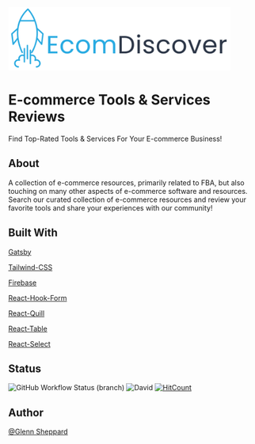 <img src="/src/images/logo_ecomdiscover.png" alt="EcomDiscover Logo" height="128" />

# E-commerce Tools & Services Reviews

Find Top-Rated Tools & Services For Your E-commerce Business!

## About

A collection of e-commerce resources, primarily related to FBA, but also touching on many other aspects of e-commerce software and resources. 
Search our curated collection of e-commerce resources and review your favorite tools and share your experiences with our community!


## Built With

[Gatsby](https://github.com/gatsbyjs/gatsby)

[Tailwind-CSS](https://tailwindcss.com)

[Firebase](https://firebase.io)

[React-Hook-Form](https://react-hook-form.com/)

[React-Quill](https://github.com/zenoamaro/react-quill)

[React-Table](https://github.com/tannerlinsley/react-table)

[React-Select](https://react-select.com/home)

## Status

![GitHub Workflow Status (branch)](https://img.shields.io/github/workflow/status/glennsyang/ecomdiscover/Build%20&%20Deploy%20Site/release) ![David](https://img.shields.io/david/dev/glennsyang/ecomdiscover) [![HitCount](http://hits.dwyl.com/glennsyang/ecomdiscover.svg)](http://hits.dwyl.com/glennsyang/ecomdiscover)

## Author

[@Glenn Sheppard](https://glennsheppard.dev)
                           